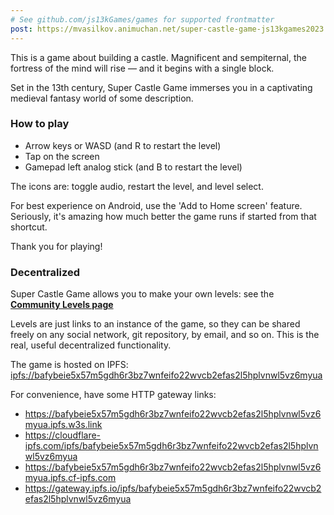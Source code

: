 ```yaml
---
# See github.com/js13kGames/games for supported frontmatter
post: https://mvasilkov.animuchan.net/super-castle-game-js13kgames2023
---
```

This is a game about building a castle. Magnificent and sempiternal, the fortress of the mind will rise — and it begins with a single block.

Set in the 13th century, Super Castle Game immerses you in a captivating medieval fantasy world of some description.

### How to play

- Arrow keys or WASD (and R to restart the level)
- Tap on the screen
- Gamepad left analog stick (and B to restart the level)

The icons are: toggle audio, restart the level, and level select.

For best experience on Android, use the 'Add to Home screen' feature. Seriously, it's amazing how much better the game runs if started from that shortcut.

Thank you for playing!


### Decentralized

Super Castle Game allows you to make your own levels: see the [**Community Levels page**](//github.com/mvasilkov/super2023/tree/master/levels#super-castle-game-community-levels)

Levels are just links to an instance of the game, so they can be shared freely on any social network, git repository, by email, and so on. This is the real, useful decentralized functionality.

The game is hosted on IPFS:
<ipfs://bafybeie5x57m5gdh6r3bz7wnfeifo22wvcb2efas2l5hplvnwl5vz6myua>

For convenience, have some HTTP gateway links:

- <https://bafybeie5x57m5gdh6r3bz7wnfeifo22wvcb2efas2l5hplvnwl5vz6myua.ipfs.w3s.link>
- <https://cloudflare-ipfs.com/ipfs/bafybeie5x57m5gdh6r3bz7wnfeifo22wvcb2efas2l5hplvnwl5vz6myua>
- <https://bafybeie5x57m5gdh6r3bz7wnfeifo22wvcb2efas2l5hplvnwl5vz6myua.ipfs.cf-ipfs.com>
- <https://gateway.ipfs.io/ipfs/bafybeie5x57m5gdh6r3bz7wnfeifo22wvcb2efas2l5hplvnwl5vz6myua>
